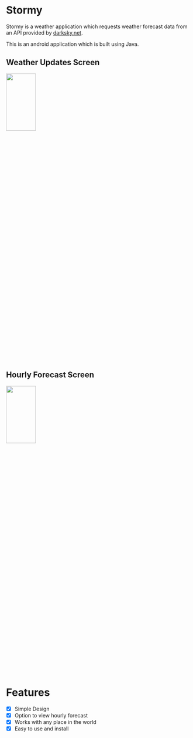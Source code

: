 # Stormy
Stormy is a weather application which requests weather forecast data from an API provided by [darksky.net](https://darksky.net/dev).

This is an android application which is built using Java.

## Weather Updates Screen
<img src="WeatherUpdatesScreen.jpeg" height="20%" width="40% ">

## Hourly Forecast Screen
<img src="HourlyForecastScreen.jpeg" height="20%" width="40% ">

# Features
- [x] Simple Design
- [x] Option to view hourly forecast
- [x] Works with any place in the world
- [x] Easy to use and install
